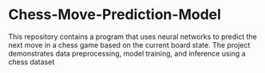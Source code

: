 # Chess-Move-Prediction-Model
This repository contains a program that uses neural networks to predict the next move in a chess game based on the current board state. The project demonstrates data preprocessing, model training, and inference using a chess dataset
